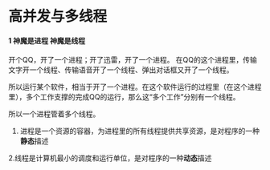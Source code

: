 # 高并发与多线程

#### 1 神魔是进程  神魔是线程

开个QQ，开了一个进程；开了迅雷，开了一个进程。
在QQ的这个进程里，传输文字开一个线程、传输语音开了一个线程、弹出对话框又开了一个线程。

所以运行某个软件，相当于开了一个进程。在这个软件运行的过程里（在这个进程里），多个工作支撑的完成QQ的运行，那么这“多个工作”分别有一个线程。

所以一个进程管着多个线程。

1. 进程是一个资源的容器，为进程里的所有线程提供共享资源，是对程序的一种**静态**描述

2.线程是计算机最小的调度和运行单位，是对程序的一种**动态**描述

  